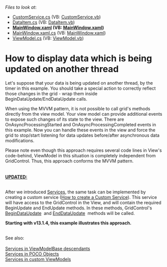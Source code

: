 <!-- default file list -->
*Files to look at*:

* [CustomService.cs](./CS/CustomService.cs) (VB: [CustomService.vb](./VB/CustomService.vb))
* [DataItem.cs](./CS/DataItem.cs) (VB: [DataItem.vb](./VB/DataItem.vb))
* **[MainWindow.xaml](./CS/MainWindow.xaml) (VB: [MainWindow.xaml](./VB/MainWindow.xaml))**
* [MainWindow.xaml.cs](./CS/MainWindow.xaml.cs) (VB: [MainWindow.xaml](./VB/MainWindow.xaml))
* [ViewModel.cs](./CS/ViewModel.cs) (VB: [ViewModel.vb](./VB/ViewModel.vb))
<!-- default file list end -->
# How to display data which is being updated on another thread


<p>Let's suppose that your data is being updated on another thread, by the timer in this example. You should take a special action to correctly reflect those changes in the grid - wrap them inside BeginDataUpdate/EndDataUpdate calls.</p>
<p>When using the MVVM pattern, it is not possible to call grid's methods directly from the view model. Your view model can provide additional events to expose such changes of its state to the view. There are OnAsyncProcessingStarted and OnAsyncProcessingCompleted events in this example. Now you can handle these events in the view and force the grid to stop/start listening for data updates before/after asynchronous data modifications.</p>
<p>Please note even though this approach requires several code lines in View's code-behind, ViewModel in this situation is completely independent from GridControl. Thus, this approach conforms the MVVM pattern.<br><br><u><strong><br>UPDATED:</strong></u><br><br></p>
<p>After we introduced <a href="https://documentation.devexpress.com/#WPF/CustomDocument9109">Services</a>, the same task can be implemented by creating a custom service (<a href="https://documentation.devexpress.com/#WPF/CustomDocument16920">How to create a Custom Service</a>). This service will have access to the GridControl in the View, and will contain the required BeginUpdate and EndUpdate methods. In these methods, GridControl's <a href="https://documentation.devexpress.com/#WPF/DevExpressXpfGridDataControlBase_BeginDataUpdatetopic">BeginDataUpdate</a>  and <a href="https://documentation.devexpress.com/#WPF/DevExpressXpfGridDataControlBase_EndDataUpdatetopic">EndDataUpdate</a>  methods will be called.</p>
<p><strong>Starting with v13.1.4, this example illustrates this approach.</strong></p>
<p> <br>See also:<br><br><a href="https://documentation.devexpress.com/WPF/CustomDocument17446.aspx">Services in ViewModelBase descendants</a> <br><a href="https://documentation.devexpress.com/WPF/CustomDocument17447.aspx">Services in POCO Objects</a>  <br><a href="https://documentation.devexpress.com/WPF/CustomDocument17450.aspx">Services in custom ViewModels</a> <br><br></p>

<br/>


